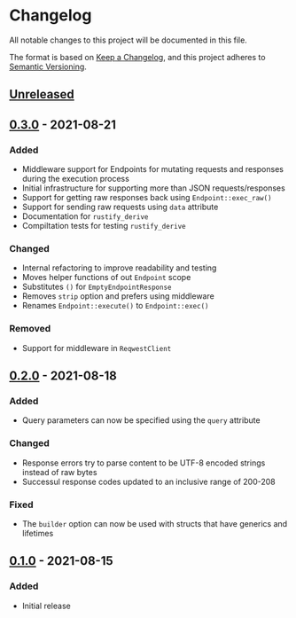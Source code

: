 # Changelog

All notable changes to this project will be documented in this file.

The format is based on [Keep a Changelog](https://keepachangelog.com/en/1.0.0/),
and this project adheres to [Semantic Versioning](https://semver.org/spec/v2.0.0.html).

## [Unreleased]

## [0.3.0] - 2021-08-21

### Added
- Middleware support for Endpoints for mutating requests and responses during
  the execution process
- Initial infrastructure for supporting more than JSON requests/responses
- Support for getting raw responses back using `Endpoint::exec_raw()`
- Support for sending raw requests using `data` attribute
- Documentation for `rustify_derive`
- Compiltation tests for testing `rustify_derive`

### Changed
- Internal refactoring to improve readability and testing
- Moves helper functions of out `Endpoint` scope
- Substitutes `()` for `EmptyEndpointResponse`
- Removes `strip` option and prefers using middleware
- Renames `Endpoint::execute()` to `Endpoint::exec()`

### Removed
- Support for middleware in `ReqwestClient`

## [0.2.0] - 2021-08-18

### Added
- Query parameters can now be specified using the `query` attribute

### Changed
- Response errors try to parse content to be UTF-8 encoded strings instead of raw bytes
- Successul response codes updated to an inclusive range of 200-208

### Fixed
- The `builder` option can now be used with structs that have generics and lifetimes

## [0.1.0] - 2021-08-15

### Added
- Initial release

[unreleased]: https://github.com/jmgilman/rustify/compare/v0.3.0...HEAD
[0.3.0]: https://github.com/jmgilman/rustify/releases/tag/v0.3.0
[0.2.0]: https://github.com/jmgilman/rustify/releases/tag/v0.2.0
[0.1.0]: https://github.com/jmgilman/rustify/releases/tag/v0.1.0